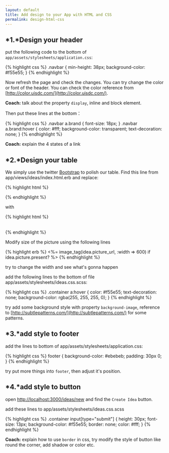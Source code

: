 ```yaml
---
layout: default
title: Add design to your App with HTML and CSS
permalink: design-html-css
---
```


## *1.*Design your header

put the following code to the bottom of `app/assets/stylesheets/application.css`:

{% highlight css %}
.navbar {
  min-height: 38px;
  background-color: #f55e55;
}
{% endhighlight %}

Now refresh the page and check the changes. You can try change the color or font of the header. You can check the color reference from [http://color.uisdc.com/](http://color.uisdc.com/).

**Coach:** talk about the property `display`, inline and block element.

Then put these lines at the bottom：

{% highlight css %}
.navbar a.brand { font-size: 18px; }
.navbar a.brand:hover {
 color: #fff;
 background-color: transparent;
 text-decoration: none;
}
{% endhighlight %}

**Coach:** explain the 4 states of a link


## *2.*Design your table

We simply use the twitter [Bootstrap](http://getbootstrap.com/) to polish our table. Find this line from app/views/ideas/index.html.erb and replace:

{% highlight html %}
<table>
{% endhighlight %}

with

{% highlight html %}
<table class="table">
{% endhighlight %}

Modify size of the picture using the following lines

{% highlight erb %}
<%= image_tag(idea.picture_url, :width => 600) if idea.picture.present? %>
{% endhighlight %}

try to change the width and see what's gonna happen

add the following lines to the bottom of file app/assets/stylesheets/ideas.css.scss:

{% highlight css %}
.container a:hover {
  color: #f55e55;
  text-decoration: none;
  background-color: rgba(255, 255, 255, 0);
}
{% endhighlight %}

try add some background style with property `background-image`, reference to [http://subtlepatterns.com/](http://subtlepatterns.com/) for some patterns.

## *3.*add style to footer

add the lines to bottom of  app/assets/stylesheets/application.css:

{% highlight css %}
footer {
  background-color: #ebebeb;
  padding: 30px 0;
}
{% endhighlight %}

try put more things into `footer`, then adjust it's position.

## *4.*add style to button

open [http://localhost:3000/ideas/new](http://localhost:3000/ideas/new) and find the `Create Idea` button.

add these lines to app/assets/stylesheets/ideas.css.scss

{% highlight css %}
.container input[type="submit"] {
  height: 30px;
  font-size: 13px;
  background-color: #f55e55;
  border: none;
  color: #fff;
}
{% endhighlight %}

**Coach:** explain how to use `border` in css, try modify the style of button like round the corner, add shadow or color etc.
